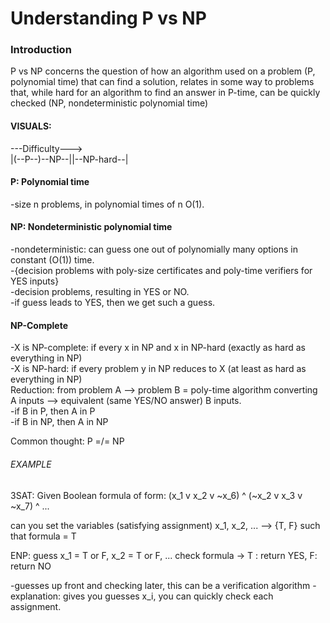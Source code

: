 # Understanding P vs NP

### Introduction
P vs NP concerns the question of how an algorithm used on a problem (P, polynomial time) that can find a solution, relates in some way to problems that, while hard for an algorithm to find an answer in P-time, can be quickly checked (NP, nondeterministic polynomial time)

#### VISUALS:
---Difficulty---> <br />
|(--P--)--NP--||--NP-hard--|

#### P: Polynomial time
-size n problems, in polynomial times of n O(1).

#### NP: Nondeterministic polynomial time
-nondeterministic: can guess one out of polynomially many options in constant (O(1)) time. <br />
-{decision problems with poly-size certificates and poly-time verifiers for YES inputs}<br />
-decision problems, resulting in YES or NO. <br />
-if guess leads to YES, then we get such a guess.

#### NP-Complete
-X is NP-complete: if every x in NP and x in NP-hard (exactly as hard as everything in NP)<br />
-X is NP-hard: if every problem y in NP reduces to X (at least as hard as everything in NP)<br />
Reduction: from problem A --> problem B = poly-time algorithm converting A inputs --> equivalent (same YES/NO answer) B inputs. <br />
-if B in P, then A in P<br />
-if B in NP, then A in NP

Common thought: P =/= NP

###### EXAMPLE
3SAT: Given Boolean formula of form: (x_1 v x_2 v ~x_6) ^ (~x_2 v x_3 v ~x_7) ^ ...

can you set the variables (satisfying assignment) x_1, x_2, ... --> {T, F} such that formula = T

ENP: guess x_1 = T or F, x_2 = T or F, ... check formula -> T : return YES, F: return NO

-guesses up front and checking later, this can be a verification algorithm
-explanation: gives you guesses x_i, you can quickly check each assignment.

